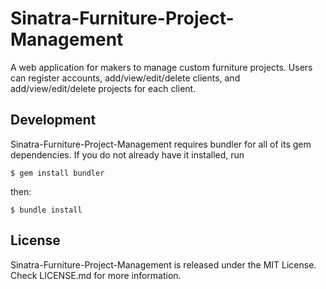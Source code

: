 # Sinatra-Furniture-Project-Management

A web application for makers to manage custom furniture projects. Users can register accounts, add/view/edit/delete clients, and add/view/edit/delete projects for each client.

## Development

Sinatra-Furniture-Project-Management requires bundler for all of its gem dependencies. If you do not already have it installed, run

```$ gem install bundler```

then:

```$ bundle install```

## License

Sinatra-Furniture-Project-Management is released under the MIT License. Check LICENSE.md for more information.
